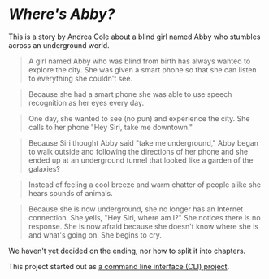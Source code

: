 # *Where's Abby?*

This is a story by Andrea Cole about a blind girl named Abby who stumbles across 
an underground world.

> A girl named Abby who was blind from birth has always wanted to explore the 
city. She was given a smart phone so that she can listen to everything she 
couldn't see.

> Because she had a smart phone she was able to use speech recognition as her 
eyes every day.

> One day, she wanted to see (no pun) and experience the city. She calls to her 
phone "Hey Siri, take me downtown."

> Because Siri thought Abby said "take me underground," Abby began to walk 
outside and following the directions of her phone and she ended up at an 
underground tunnel that looked like a garden of the galaxies?

> Instead of feeling a cool breeze and warm chatter of people alike she hears 
sounds of animals.

> Because she is now underground, she no longer has an Internet connection. She 
yells, "Hey Siri, where am I?" She notices there is no response. She is now 
afraid because she doesn't know where she is and what's going on. She begins to 
cry.

We haven't yet decided on the ending, nor how to split it into chapters.

This project started out as 
[a command line interface (CLI) project](https://github.com/sgteryn/WheresAbby).
